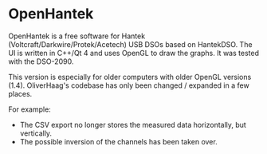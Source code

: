 # OpenHantek

OpenHantek is a free software for Hantek (Voltcraft/Darkwire/Protek/Acetech) USB DSOs based on HantekDSO. The UI is written in C++/Qt 4 and uses OpenGL to draw the graphs. It was tested with the DSO-2090.

This version is especially for older computers with older OpenGL versions (1.4). OliverHaag's codebase has only been changed / expanded in a few places.

For example:
- The CSV export no longer stores the measured data horizontally, but vertically.
- The possible inversion of the channels has been taken over.
